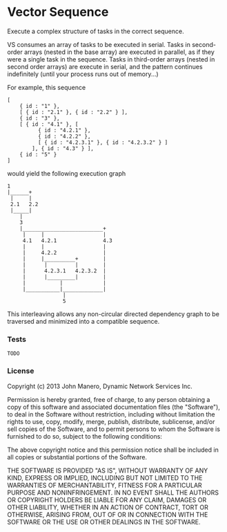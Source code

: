 Vector Sequence
==========
Execute a complex structure of tasks in the correct sequence.

VS consumes an array of tasks to be executed in serial. Tasks in second-order
arrays (nested in the base array) are executed in parallel, as if they were a single
task in the sequence. Tasks in third-order arrays (nested in second order arrays)
are execute in serial, and the pattern continues indefinitely (until your process
runs out of memory...)

For example, this sequence

    [
        { id : "1" },
        [ { id : "2.1" }, { id : "2.2" } ],
        { id : "3" },
        [ { id : "4.1" }, [
              { id : "4.2.1" },
              { id : "4.2.2" },
              [ { id : "4.2.3.1" }, { id : "4.2.3.2" } ]
            ], { id : "4.3" } ],
        { id : "5" }
    ]

would yield the following execution graph

    1
    |______+
     |     |
     2.1   2.2
     |_____|
        |
        3
        |__________________________+
         |     |                   |
         4.1   4.2.1               4.3
         |     |                   |
         |     4.2.2               |
         |     |__________+        |
         |      |         |        |
         |      4.2.3.1   4.2.3.2  |
         |      |_________|        |
         |           |             |
         |___________|_____________|
                      |
                      5

This interleaving allows any non-circular directed dependency graph to be traversed
and minimized into a compatible sequence. 

### Tests
`TODO`

### License
Copyright (c) 2013 John Manero, Dynamic Network Services Inc.

Permission is hereby granted, free of charge, to any person obtaining a copy of
this software and associated documentation files (the "Software"), to deal in
the Software without restriction, including without limitation the rights to
use, copy, modify, merge, publish, distribute, sublicense, and/or sell copies
of the Software, and to permit persons to whom the Software is furnished to do
so, subject to the following conditions:

The above copyright notice and this permission notice shall be included in all
copies or substantial portions of the Software.

THE SOFTWARE IS PROVIDED "AS IS", WITHOUT WARRANTY OF ANY KIND, EXPRESS OR
IMPLIED, INCLUDING BUT NOT LIMITED TO THE WARRANTIES OF MERCHANTABILITY,
FITNESS FOR A PARTICULAR PURPOSE AND NONINFRINGEMENT. IN NO EVENT SHALL THE
AUTHORS OR COPYRIGHT HOLDERS BE LIABLE FOR ANY CLAIM, DAMAGES OR OTHER
LIABILITY, WHETHER IN AN ACTION OF CONTRACT, TORT OR OTHERWISE, ARISING FROM,
OUT OF OR IN CONNECTION WITH THE SOFTWARE OR THE USE OR OTHER DEALINGS IN THE
SOFTWARE.
